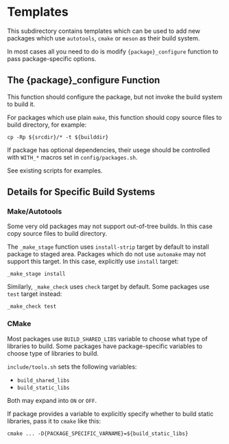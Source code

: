 # Templates

This subdirectory contains templates which can be used to add new packages
which use `autotools`, `cmake` or `meson` as their build system.

In most cases all you need to do is modify `{package}_configure` function
to pass package-specific options.

## The {package}\_configure Function

This function should configure the package, but not invoke the build system
to build it.

For packages which use plain `make`, this function should copy source files to
build directory, for example:

```shell
cp -Rp ${srcdir}/* -t ${builddir}
```

If package has optional dependencies, their usege should be controlled with
`WITH_*` macros set in `config/packages.sh`.

See existing scripts for examples.

## Details for Specific Build Systems

### Make/Autotools

Some very old packages may not support out-of-tree builds. In this case copy
source files to build directory.

The `_make_stage` function uses `install-strip` target by default to install
package to staged area. Packages which do not use `automake` may not support
this target. In this case, explicitly use `install` target:

```shell
_make_stage install
```

Similarly, `_make_check` uses `check` target by default. Some packages use
`test` target instead:

```shell
_make_check test
```

### CMake

Most packages use `BUILD_SHARED_LIBS` variable to choose what type of libraries
to build. Some packages have package-specific variables to choose type of libraries to
build.

`include/tools.sh` sets the following variables:

- `build_shared_libs`
- `build_static_libs`

Both may expand into `ON` or `OFF`.

If package provides a variable to explicitly specify whether to build static
libraries, pass it to `cmake` like this:

```shell
cmake ... -D{PACKAGE_SPECIFIC_VARNAME}=${build_static_libs}
```
